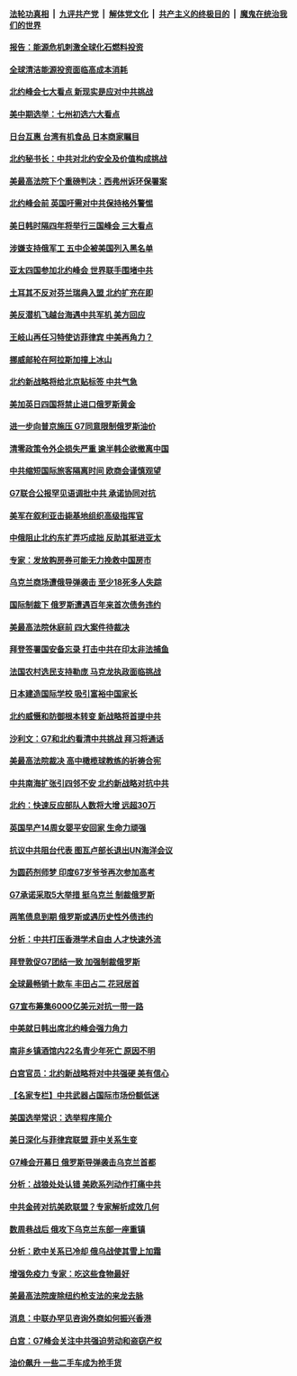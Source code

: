 ####  [法轮功真相](../../../../basic/blob/master/README.md?t=06300001) &nbsp;|&nbsp; [九评共产党](../../../../9ping.md/blob/master/README.md?t=06300001) &nbsp;|&nbsp; [解体党文化](../../../../jtdwh.md/blob/master/README.md?t=06300001)  &nbsp;|&nbsp; [共产主义的终极目的](../../../../gczydzjmd.md/blob/master/README.md?t=06300001) &nbsp;|&nbsp; [魔鬼在统治我们的世界](../../../../mgztzwmdsj.md/blob/master/README.md?t=06300001) 

#### [报告：能源危机刺激全球化石燃料投资](../pages/nsc418/n13770029.md?t=06300001) 

#### [全球清洁能源投资面临高成本消耗](../pages/nsc418/n13770024.md?t=06300001) 

#### [北约峰会七大看点 新现实是应对中共挑战](../pages/nsc418/n13769989.md?t=06300001) 

#### [美中期选举：七州初选六大看点](../pages/nsc418/n13769936.md?t=06300001) 

#### [日台互惠 台湾有机食品 日本商家瞩目](../pages/nsc418/n13769960.md?t=06300001) 

#### [北约秘书长：中共对北约安全及价值构成挑战](../pages/nsc418/n13769831.md?t=06300001) 

#### [美最高法院下个重磅判决：西弗州诉环保署案](../pages/nsc418/n13769362.md?t=06300001) 

#### [北约峰会前 英国吁需对中共保持格外警惕](../pages/nsc418/n13769720.md?t=06300001) 

#### [美日韩时隔四年将举行三国峰会 三大看点](../pages/nsc418/n13769746.md?t=06300001) 

#### [涉嫌支持俄军工 五中企被美国列入黑名单](../pages/nsc418/n13769660.md?t=06300001) 

#### [亚太四国参加北约峰会 世界联手围堵中共](../pages/nsc418/n13769462.md?t=06300001) 

#### [土耳其不反对芬兰瑞典入盟 北约扩充在即](../pages/nsc418/n13769476.md?t=06300001) 

#### [美反潜机飞越台海遇中共军机 美方回应](../pages/nsc418/n13769433.md?t=06300001) 

#### [王岐山再任习特使访菲律宾 中美再角力？](../pages/nsc418/n13769385.md?t=06300001) 

#### [挪威邮轮在阿拉斯加撞上冰山](../pages/nsc418/n13769426.md?t=06300001) 

#### [北约新战略将给北京贴标签 中共气急](../pages/nsc418/n13769418.md?t=06300001) 

#### [美加英日四国将禁止进口俄罗斯黄金](../pages/nsc418/n13769420.md?t=06300001) 

#### [进一步向普京施压 G7同意限制俄罗斯油价](../pages/nsc418/n13769361.md?t=06300001) 

#### [清零政策令外企损失严重 逾半韩企欲撤离中国](../pages/nsc418/n13769374.md?t=06300001) 

#### [中共缩短国际旅客隔离时间 欧商会谨慎观望](../pages/nsc418/n13769210.md?t=06300001) 

#### [G7联合公报罕见语调批中共 承诺协同对抗](../pages/nsc418/n13769314.md?t=06300001) 

#### [美军在叙利亚击毙基地组织高级指挥官](../pages/nsc418/n13769102.md?t=06300001) 

#### [中俄阻止北约东扩弄巧成拙 反助其挺进亚太](../pages/nsc418/n13768822.md?t=06300001) 

#### [专家：发放购房券可能无力挽救中国房市](../pages/nsc418/n13769001.md?t=06300001) 

#### [乌克兰商场遭俄导弹袭击 至少18死多人失踪](../pages/nsc418/n13768836.md?t=06300001) 

#### [国际制裁下 俄罗斯遭遇百年来首次债务违约](../pages/nsc418/n13768692.md?t=06300001) 

#### [美最高法院休庭前 四大案件待裁决](../pages/nsc418/n13768668.md?t=06300001) 

#### [拜登签署国安备忘录 打击中共在印太非法捕鱼](../pages/nsc418/n13768729.md?t=06300001) 

#### [法国农村选民支持勒庞 马克龙执政面临挑战](../pages/nsc418/n13768727.md?t=06300001) 

#### [日本建造国际学校 吸引富裕中国家长](../pages/nsc418/n13768661.md?t=06300001) 

#### [北约威慑和防御根本转变 新战略将首提中共](../pages/nsc418/n13768665.md?t=06300001) 

#### [沙利文：G7和北约看清中共挑战 拜习将通话](../pages/nsc418/n13768652.md?t=06300001) 

#### [美最高法院裁决 高中橄榄球教练的祈祷合宪](../pages/nsc418/n13768604.md?t=06300001) 

#### [中共南海扩张引四邻不安 北约新战略对抗中共](../pages/nsc418/n13768632.md?t=06300001) 

#### [北约：快速反应部队人数将大增 远超30万](../pages/nsc418/n13768594.md?t=06300001) 

#### [英国早产14周女婴平安回家 生命力顽强](../pages/nsc418/n13768227.md?t=06300001) 

#### [抗议中共阻台代表 图瓦卢部长退出UN海洋会议](../pages/nsc418/n13768461.md?t=06300001) 

#### [为圆药剂师梦 印度67岁爷爷再次参加高考](../pages/nsc418/n13768255.md?t=06300001) 

#### [G7承诺采取5大举措 挺乌克兰 制裁俄罗斯](../pages/nsc418/n13768462.md?t=06300001) 

#### [两笔债息到期 俄罗斯或遇历史性外债违约](../pages/nsc418/n13768372.md?t=06300001) 

#### [分析：中共打压香港学术自由 人才快速外流](../pages/nsc418/n13768191.md?t=06300001) 

#### [拜登敦促G7团结一致 加强制裁俄罗斯](../pages/nsc418/n13768111.md?t=06300001) 

#### [全球最畅销十款车 丰田占二 花冠居首](../pages/nsc418/n13763164.md?t=06300001) 

#### [G7宣布筹集6000亿美元对抗一带一路](../pages/nsc418/n13767783.md?t=06300001) 

#### [中美就日韩出席北约峰会强力角力](../pages/nsc418/n13767842.md?t=06300001) 

#### [南非乡镇酒馆内22名青少年死亡 原因不明](../pages/nsc418/n13767905.md?t=06300001) 

#### [白宫官员：北约新战略将对中共强硬 美有信心](../pages/nsc418/n13767901.md?t=06300001) 

#### [【名家专栏】中共武器占国际市场份额低迷](../pages/nsc418/n13767741.md?t=06300001) 

#### [美国选举常识：选举程序简介](../pages/nsc418/n13767814.md?t=06300001) 

#### [美日深化与菲律宾联盟 菲中关系生变](../pages/nsc418/n13767862.md?t=06300001) 

#### [G7峰会开幕日 俄罗斯导弹袭击乌克兰首都](../pages/nsc418/n13767843.md?t=06300001) 

#### [分析：战狼处处认错 美欧系列动作打痛中共](../pages/nsc418/n13767077.md?t=06300001) 

#### [中共金砖对抗美欧联盟？专家解析成效几何](../pages/nsc418/n13766960.md?t=06300001) 

#### [数周巷战后 俄攻下乌克兰东部一座重镇](../pages/nsc418/n13767441.md?t=06300001) 

#### [分析：欧中关系已冷却 俄乌战使其雪上加霜](../pages/nsc418/n13766306.md?t=06300001) 

#### [增强免疫力 专家：吃这些食物最好](../pages/nsc418/n13767407.md?t=06300001) 

#### [美最高法院废除纽约枪支法的来龙去脉](../pages/nsc418/n13766223.md?t=06300001) 

#### [消息：中联办罕见咨询外商如何振兴香港](../pages/nsc418/n13767422.md?t=06300001) 

#### [白宫：G7峰会关注中共强迫劳动和盗窃产权](../pages/nsc418/n13767417.md?t=06300001) 

#### [油价飙升 一些二手车成为抢手货](../pages/nsc418/n13767356.md?t=06300001) 


